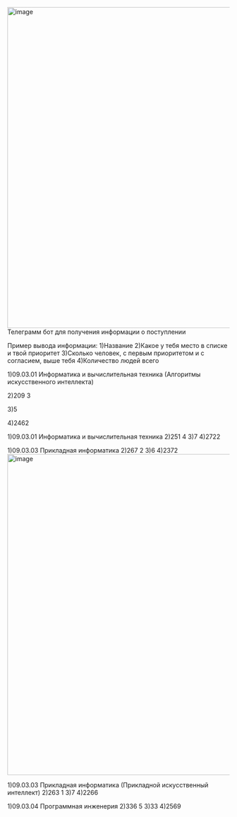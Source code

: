 <img width="545" height="726" alt="image" src="https://github.com/user-attachments/assets/80f726a3-ffb0-47ac-88a4-17e35f44c667" />Телеграмм бот для получения информации о поступлении

Пример вывода информации:
1)Название
2)Какое у тебя место в списке и твой приоритет
3)Сколько человек, с первым приоритетом и с согласием, выше тебя
4)Количество людей всего

1)09.03.01 Информатика и вычислительная техника (Алгоритмы искусственного интеллекта)

2)209 3

3)5

4)2462

1)09.03.01 Информатика и вычислительная техника
2)251 4
3)7
4)2722

1)09.03.03 Прикладная информатика
2)267 2
3)6
4)2372
<img width="545" height="726" alt="image" src="https://github.com/user-attachments/assets/3a37a4a1-92cc-485c-a846-7dff883269c4" />

1)09.03.03 Прикладная информатика (Прикладной искусственный интеллект)
2)263 1
3)7
4)2266

1)09.03.04 Программная инженерия
2)336 5
3)33
4)2569
